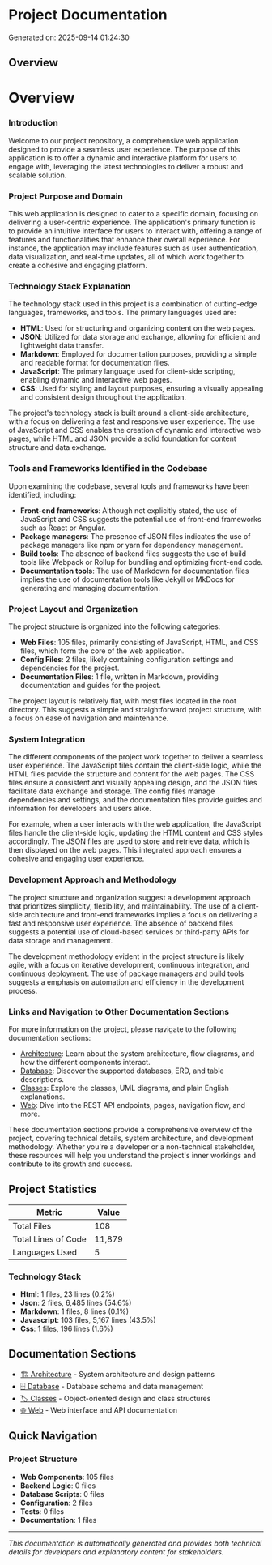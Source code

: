 # Project Documentation

Generated on: 2025-09-14 01:24:30

## Overview

**Overview**
================

### Introduction

Welcome to our project repository, a comprehensive web application designed to provide a seamless user experience. The purpose of this application is to offer a dynamic and interactive platform for users to engage with, leveraging the latest technologies to deliver a robust and scalable solution.

### Project Purpose and Domain

This web application is designed to cater to a specific domain, focusing on delivering a user-centric experience. The application's primary function is to provide an intuitive interface for users to interact with, offering a range of features and functionalities that enhance their overall experience. For instance, the application may include features such as user authentication, data visualization, and real-time updates, all of which work together to create a cohesive and engaging platform.

### Technology Stack Explanation

The technology stack used in this project is a combination of cutting-edge languages, frameworks, and tools. The primary languages used are:

* **HTML**: Used for structuring and organizing content on the web pages.
* **JSON**: Utilized for data storage and exchange, allowing for efficient and lightweight data transfer.
* **Markdown**: Employed for documentation purposes, providing a simple and readable format for documentation files.
* **JavaScript**: The primary language used for client-side scripting, enabling dynamic and interactive web pages.
* **CSS**: Used for styling and layout purposes, ensuring a visually appealing and consistent design throughout the application.

The project's technology stack is built around a client-side architecture, with a focus on delivering a fast and responsive user experience. The use of JavaScript and CSS enables the creation of dynamic and interactive web pages, while HTML and JSON provide a solid foundation for content structure and data exchange.

### Tools and Frameworks Identified in the Codebase

Upon examining the codebase, several tools and frameworks have been identified, including:

* **Front-end frameworks**: Although not explicitly stated, the use of JavaScript and CSS suggests the potential use of front-end frameworks such as React or Angular.
* **Package managers**: The presence of JSON files indicates the use of package managers like npm or yarn for dependency management.
* **Build tools**: The absence of backend files suggests the use of build tools like Webpack or Rollup for bundling and optimizing front-end code.
* **Documentation tools**: The use of Markdown for documentation files implies the use of documentation tools like Jekyll or MkDocs for generating and managing documentation.

### Project Layout and Organization

The project structure is organized into the following categories:

* **Web Files**: 105 files, primarily consisting of JavaScript, HTML, and CSS files, which form the core of the web application.
* **Config Files**: 2 files, likely containing configuration settings and dependencies for the project.
* **Documentation Files**: 1 file, written in Markdown, providing documentation and guides for the project.

The project layout is relatively flat, with most files located in the root directory. This suggests a simple and straightforward project structure, with a focus on ease of navigation and maintenance.

### System Integration

The different components of the project work together to deliver a seamless user experience. The JavaScript files contain the client-side logic, while the HTML files provide the structure and content for the web pages. The CSS files ensure a consistent and visually appealing design, and the JSON files facilitate data exchange and storage. The config files manage dependencies and settings, and the documentation files provide guides and information for developers and users alike.

For example, when a user interacts with the web application, the JavaScript files handle the client-side logic, updating the HTML content and CSS styles accordingly. The JSON files are used to store and retrieve data, which is then displayed on the web pages. This integrated approach ensures a cohesive and engaging user experience.

### Development Approach and Methodology

The project structure and organization suggest a development approach that prioritizes simplicity, flexibility, and maintainability. The use of a client-side architecture and front-end frameworks implies a focus on delivering a fast and responsive user experience. The absence of backend files suggests a potential use of cloud-based services or third-party APIs for data storage and management.

The development methodology evident in the project structure is likely agile, with a focus on iterative development, continuous integration, and continuous deployment. The use of package managers and build tools suggests a emphasis on automation and efficiency in the development process.

### Links and Navigation to Other Documentation Sections

For more information on the project, please navigate to the following documentation sections:

* [Architecture](architecture.md): Learn about the system architecture, flow diagrams, and how the different components interact.
* [Database](database.md): Discover the supported databases, ERD, and table descriptions.
* [Classes](classes.md): Explore the classes, UML diagrams, and plain English explanations.
* [Web](web.md): Dive into the REST API endpoints, pages, navigation flow, and more.

These documentation sections provide a comprehensive overview of the project, covering technical details, system architecture, and development methodology. Whether you're a developer or a non-technical stakeholder, these resources will help you understand the project's inner workings and contribute to its growth and success.

## Project Statistics

| Metric | Value |
|--------|-------|
| Total Files | 108 |
| Total Lines of Code | 11,879 |
| Languages Used | 5 |

### Technology Stack

- **Html**: 1 files, 23 lines (0.2%)
- **Json**: 2 files, 6,485 lines (54.6%)
- **Markdown**: 1 files, 8 lines (0.1%)
- **Javascript**: 103 files, 5,167 lines (43.5%)
- **Css**: 1 files, 196 lines (1.6%)


## Documentation Sections

- [🏗️ Architecture](./architecture.md) - System architecture and design patterns
- [🗄️ Database](./database.md) - Database schema and data management
- [🏷️ Classes](./classes.md) - Object-oriented design and class structures  
- [🌐 Web](./web.md) - Web interface and API documentation

## Quick Navigation

### Project Structure
- **Web Components**: 105 files
- **Backend Logic**: 0 files
- **Database Scripts**: 0 files
- **Configuration**: 2 files
- **Tests**: 0 files
- **Documentation**: 1 files

---

*This documentation is automatically generated and provides both technical details for developers and explanatory content for stakeholders.*
